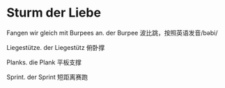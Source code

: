 # Sturm der Liebe
Fangen wir gleich mit Burpees an.
der Burpee 波比跳，按照英语发音/bəbi/

Liegestütze.
der Liegestütz 俯卧撑

Planks.
die Plank 平板支撑

Sprint.
der Sprint 短距离赛跑